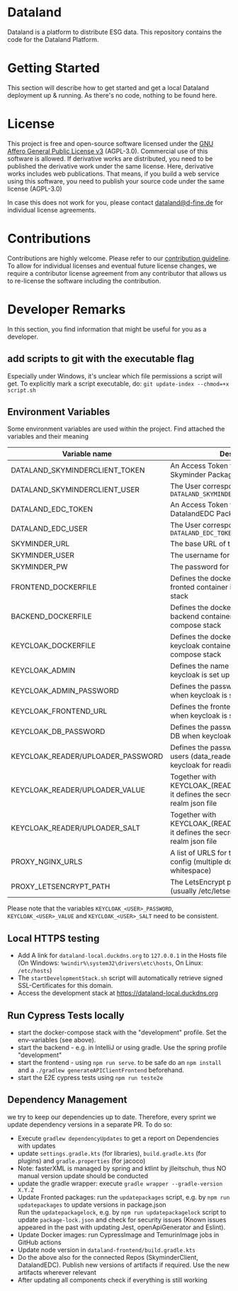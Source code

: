 # Dataland
Dataland is a platform to distribute ESG data. This repository contains the code for the Dataland Platform.

# Getting Started
This section will describe how to get started and get a local Dataland deployment up & running. As there's no code, nothing to be found here.

# License
This project is free and open-source software licensed under the [GNU Affero General Public License v3](LICENSE) (AGPL-3.0). Commercial use of this software is allowed. If derivative works are distributed, you need to be published the derivative work under the same license. Here, derivative works includes web publications. That means, if you build a web service using this software, you need to publish your source code under the same license (AGPL-3.0)

In case this does not work for you, please contact dataland@d-fine.de for individual license agreements.

# Contributions
Contributions are highly welcome. Please refer to our [contribution guideline](contribution/contribution.md).
To allow for individual licenses and eventual future license changes, we require a contributor license agreement from any contributor that allows us to re-license the software including the contribution.

# Developer Remarks
In this section, you find information that might be useful for you as a developer.
## add scripts to git with the executable flag
Especially under Windows, it's unclear which file permissions a script will get. 
To explicitly mark a script executable, do:
`git update-index --chmod=+x script.sh`
## Environment Variables
Some environment variables are used within the project. Find attached the variables and their meaning

| Variable name                     | Description                                                                                                            | example values                       |
|-----------------------------------|------------------------------------------------------------------------------------------------------------------------|--------------------------------------|
| DATALAND_SKYMINDERCLIENT_TOKEN    | An Access Token to access the Github Skyminder Package registry                                                        |                                      |
| DATALAND_SKYMINDERCLIENT_USER     | The User corresponding to `DATALAND_SKYMINDERCLIENT_TOKEN`                                                             |                                      |
| DATALAND_EDC_TOKEN                | An Access Token to access the Github DatalandEDC Package registry                                                      |                                      |
| DATALAND_EDC_USER                 | The User corresponding to `DATALAND_EDC_TOKEN`                                                                         |                                      |
| SKYMINDER_URL                     | The base URL of the Skyminder API                                                                                      |                                      |
| SKYMINDER_USER                    | The username for the Skyminder API                                                                                     |                                      |
| SKYMINDER_PW                      | The password for the Skyminder API                                                                                     |                                      |
| FRONTEND_DOCKERFILE               | Defines the dockerfile to be used for the fronted container in the docker compose stack                                | `./dataland-frontend/DockerfileTest` |
| BACKEND_DOCKERFILE                | Defines the dockerfile to be used for the backend container in the docker compose stack                                | `./dataland-backend/DockerfileTest`  |
| KEYCLOAK_DOCKERFILE               | Defines the dockerfile to be used for the keycloak container in the docker compose stack                               | `./dataland-keycloak/Dockerfile`     |
| KEYCLOAK_ADMIN                    | Defines the name of the admin user when keycloak is set up from scratch                                                |                                      |
| KEYCLOAK_ADMIN_PASSWORD           | Defines the password for the admin user when keycloak is set up from scratch                                           |                                      |
| KEYCLOAK_FRONTEND_URL             | Defines the frontend URL to be used when keycloak is set up from scratch                                               |                                      |
| KEYCLOAK_DB_PASSWORD              | Defines the password for the keycloak DB when keycloak is set up from scratch                                          |                                      |
| KEYCLOAK_READER/UPLOADER_PASSWORD | Defines the password for the technical users (data_reader and data_uploader) in keycloak for reading or uploading data |                                      |
| KEYCLOAK_READER/UPLOADER_VALUE    | Together with KEYCLOAK_(READER\UPLOADER)_SALT it defines the secret for the keycloak realm json file                   |                                      |
| KEYCLOAK_READER/UPLOADER_SALT     | Together with KEYCLOAK_(READER\UPLOADER)_VALUE it defines the secret for the keycloak realm json file                  |                                      |
| PROXY_NGINX_URLS                  | A list of URLS for the NGINX Server config (multiple domains separated by whitespace)                                  | `www.dataland.com dataland.com`      |
| PROXY_LETSENCRYPT_PATH            | The LetsEncrypt path for the domain (usually /etc/letsencrypt/FIRST_DOMAIN/                                            | `/etc/letsencrypt/dataland.com`      |


Please note that the variables `KEYCLOAK_<USER>_PASSWORD`, `KEYCLOAK_<USER>_VALUE` and `KEYCLOAK_<USER>_SALT` need to be consistent.

## Local HTTPS testing
* Add A link for `dataland-local.duckdns.org` to `127.0.0.1` in the Hosts file (On Windows: `%windir%\system32\drivers\etc\hosts`, On Linux: `/etc/hosts`)
* The `startDevelopmentStack.sh` script will automatically retrieve signed SSL-Certificates for this domain.
* Access the development stack at https://dataland-local.duckdns.org

## Run Cypress Tests locally
* start the docker-compose stack with the "development" profile. Set the env-variables (see above). 
* start the backend - e.g. in IntelliJ or using gradle. Use the spring profile "development"
* start the frontend - using `npm run serve`. to be safe do an `npm install` and a `./gradlew generateAPIClientFrontend` beforehand.
* start the E2E cypress tests using `npm run teste2e`

## Dependency Management
we try to keep our dependencies up to date. Therefore, every sprint we update dependency versions in a separate PR.
To do so:
* Execute `gradlew dependencyUpdates` to get a report on Dependencies with updates
* update `settings.gradle.kts` (for libraries), `build.gradle.kts` (for plugins) and `gradle.properties` (for jacoco)
* Note: fasterXML is managed by spring and ktlint by jlleitschuh, thus NO manual version update should be conducted
* update the gradle wrapper: execute `gradle wrapper --gradle-version X.Y.Z`
* Update Fronted packages: run the `updatepackages` script, e.g. by  `npm run updatepackages` to update versions in package.json  
  Run the `updatepackagelock`, e.g. by  `npm run updatepackagelock` script to update `package-lock.json` and check for security issues 
  (Known issues appeared in the past with updating Jest, openApiGenerator and Eslint).
* Update Docker images: run CypressImage and TemurinImage jobs in GitHub actions
* Update node version in `dataland-frontend/build.gradle.kts`
* Do the above also for the connected Repos (SkyminderClient, DatalandEDC). Publish new versions of artifacts if required. Use the new artifacts wherever relevant
* After updating all components check if everything is still working